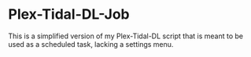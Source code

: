 # Plex-Tidal-DL-Job
This is a simplified version of my Plex-Tidal-DL script that is meant to be used as a scheduled task, lacking a settings menu.
